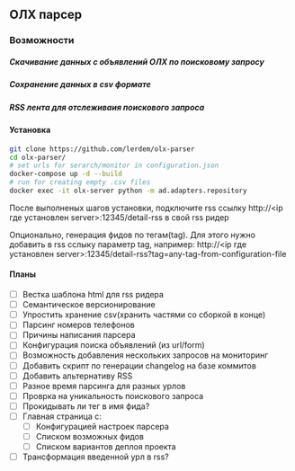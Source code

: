 ## ОЛХ парсер
### Возможности
##### Скачивание данных с объявлений ОЛХ по поисковому запросу
##### Сохранение данных в csv формате
##### RSS лента для отслеживаия поискового запроса

#### Установка
```bash
git clone https://github.com/lerdem/olx-parser
cd olx-parser/
# set urls for serarch/monitor in configuration.json
docker-compose up -d --build
# run for creating empty .csv files
docker exec -it olx-server python -m ad.adapters.repository
```
После выполненых шагов установки, подключите rss ссылку http://<ip где установлен server>:12345/detail-rss в свой rss ридер

Опционально, генерация фидов по тегам(tag). Для этого нужно добавить в rss сслыку параметр tag, например: http://<ip где установлен server>:12345/detail-rss?tag=any-tag-from-configuration-file

#### Планы
- [ ] Вестка шаблона html для rss ридера
- [ ] Семантическое версионирование
- [ ] Упростить хранение csv(хранить частями со сборкой в конце)
- [ ] Парсинг номеров телефонов
- [ ] Причины написания парсера
- [ ] Конфигурация поиска объявлений (из url/form)
- [ ] Возможность добавления нескольких запросов на мониторинг
- [ ] Добавить скрипт по генерации changelog на базе коммитов
- [ ] Добавить альтернативу RSS
- [ ] Разное время парсинга для разных урлов
- [ ] Проврка на уникальность поискового запроса
- [ ] Прокидывать ли тег в имя фида?
- [ ] Главная страница с:
    - [ ] Конфигурацией настроек парсера
    - [ ] Списком возможных фидов
    - [ ] Списком вариантов деплоя проекта
- [ ] Трансформация введенной урл в rss?
